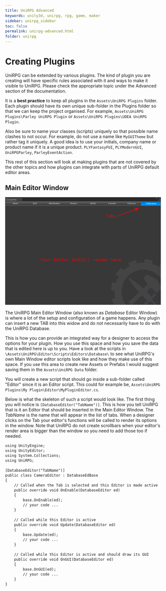```yaml
---
title: UniRPG Advanced
keywords: unity3d, unirpg, rpg, game, maker
sidebar: unirpg_sidebar
toc: false
permalink: unirpg-advanced.html
folder: unirpg
---
```


Creating Plugins
================

UniRPG can be extended by various plugins. The kind of plugin you are creating will have specific rules associated with it and ways to make it visible to UniRPG. Please check the appropriate topic under the Advanced section of the documentation.

It is a **best practice** to keep all plugins in the `Assets\UniRPG Plugins` folder. Each plugin should have its own unique sub-folder in the Plugins folder so that we can keep the project organised. For example, `Assets\UniRPG Plugins\Parley UniRPG Plugin` or `Assets\UniRPG Plugins\UDEA UniRPG Plugin`.

Also be sure to name your classes (scripts) uniquely so that possible name clashes to not occur. For example, do not use a name like `MyGUITheme` but rather tag it uniquely. A good idea is to use your initials, company name or product name if it is a unique product. `PLYFantasyFUI`, `PLYModernGUI`, `UniRPGParley`, `ParleyEventAction`.

This rest of this section will look at making plugins that are not covered by the other topics and how plugins can integrate with parts of UniRPG default editor areas.

Main Editor Window 
------------------

![](/img/unirpg/db/win20.png)

The UniRPG Main Editor Window (also known as *Database* Editor Window) is where a lot of the setup and configuration of a game happens. Any plugin can insert a new TAB into this widow and do not necessarily have to do with the UniRPG Database.

This is how you can provide an integrated way for a designer to access the options for your plugin. How you use this space and how you save the data that is edited here is up to you. Have a look at the scripts in `\Assets\UniRPG\Editor\Scripts\Editors\Database\` to see what UniRPG's own Main Window editor scripts look like and how they make use of this space. If you use this area to create new Assets or Prefabs I would suggest saving them in the `Assets\UniRPG Data` folder.

You will create a new script that should go inside a sub-folder called "Editor" since it is an Editor script. This could for example be, `Assets\UniRPG Plugins\My Plugin\Editor\MyPluginEditor.cs`.

Below is what the skeleton of such a script would look like. The first thing you will notice is `[DatabaseEditor("TabName")]`. This is how you tell UniRPG that is it an Editor that should be inserted in the Main Editor Window. The *TabName* is the name that will appear in the list of tabs. When a designer clicks on the Tab your editor's functions will be called to render its options in the window. Note that UniRPG do not create scrollbars when your editor's render area is bigger than the window so you need to add those too if needed. 

~~~~~~~~~~ .csharp
using UnityEngine;
using UnityEditor;
using System.Collections;
using UniRPG;

[DatabaseEditor("TabName")]
public class CameraEditor : DatabaseEdBase
{
	// Called when the Tab is selected and this Editor is made active
	public override void OnEnable(DatabaseEditor ed)
	{
		base.OnEnable(ed);
		// your code ...
	}

	// Called while this Editor is active
	public override void Update(DatabaseEditor ed)
	{
		base.Update(ed);
		// your code ...
	}

	// Called while this Editor is active and should draw its GUI
	public override void OnGUI(DatabaseEditor ed)
	{
		base.OnGUI(ed);
		// your code ...
	}
}
~~~~~~~~~~

